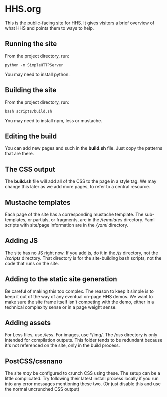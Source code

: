 # HHS.org

This is the public-facing site for HHS. It gives visitors a brief overview of what HHS and points them to ways to help.

## Running the site

From the project directory, run:

`python -m SimpleHTTPServer`

You may need to install python.

## Building the site

From the project directory, run:

`bash scripts/build.sh`

You may need to install npm, less or mustache.

## Editing the build

You can add new pages and such in the **build.sh** file. Just copy the patterns that are there.

## The CSS output

The **build.sh** file will add all of the CSS to the page in a style tag. We may change this later as we add more pages, to refer to a central resource.

## Mustache templates

Each page of the site has a corresponding mustache template. The sub-templates, or partials, or fragments, are in the */templates* directory. Yaml scripts with site/page information are in the */yaml* directory.

## Adding JS

The site has no JS right now. If you add js, do it in the */js* directory, not the */scripts* directory. That directory is for the site-building bash scripts, not the code that runs on the site.

## Adding to the static site generation

Be careful of making this too complex. The reason to keep it simple is to keep it out of the way of any eventual on-page HHS demos. We want to make sure the site frame itself isn't competing with the demo, either in a technical complexity sense or in a page weight sense.

## Adding assets

For Less files, use */less*. For images, use */img/. The */css* directory is only intended for compilation outputs. This folder tends to be redundant because it's not referenced on the site, only in the build process.

## PostCSS/cssnano

The site *may* be configured to crunch CSS using these. The setup can be a little complicated. Try following their latest install process locally if you run into any error messages mentioning these two. (Or just disable this and use the normal uncrunched CSS output)